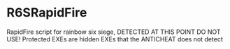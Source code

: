 # R6SRapidFire
RapidFire script for rainbow six siege, DETECTED AT THIS POINT DO NOT USE!
Protected EXEs are hidden EXEs that the ANTICHEAT does not detect

